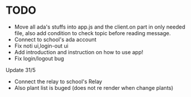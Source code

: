 # TODO

- Move all ada's stuffs into app.js and the client.on part in only needed file, also add condition to check topic before reading message.
- Connect to school's ada account
- Fix noti ui,login-out ui
- Add introduction and instruction on how to use app!
- Fix login/logout bug

Update 31/5
- Connect the relay to school's Relay
- Also plant list is buged (does not re render when change plants)